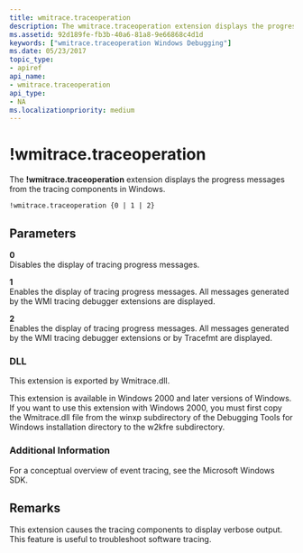 ```yaml
---
title: wmitrace.traceoperation
description: The wmitrace.traceoperation extension displays the progress messages from the tracing components in Windows.
ms.assetid: 92d189fe-fb3b-40a6-81a8-9e66868c4d1d
keywords: ["wmitrace.traceoperation Windows Debugging"]
ms.date: 05/23/2017
topic_type:
- apiref
api_name:
- wmitrace.traceoperation
api_type:
- NA
ms.localizationpriority: medium
---
```


# !wmitrace.traceoperation


The **!wmitrace.traceoperation** extension displays the progress messages from the tracing components in Windows.

```dbgcmd
!wmitrace.traceoperation {0 | 1 | 2} 
```

## <span id="ddk__wmitrace_traceoperation_dbg"></span><span id="DDK__WMITRACE_TRACEOPERATION_DBG"></span>Parameters


<span id="_______0______"></span> **0**   
Disables the display of tracing progress messages.

<span id="_______1______"></span> **1**   
Enables the display of tracing progress messages. All messages generated by the WMI tracing debugger extensions are displayed.

<span id="_______2______"></span> **2**   
Enables the display of tracing progress messages. All messages generated by the WMI tracing debugger extensions or by Tracefmt are displayed.

### <span id="DLL"></span><span id="dll"></span>DLL

This extension is exported by Wmitrace.dll.

This extension is available in Windows 2000 and later versions of Windows. If you want to use this extension with Windows 2000, you must first copy the Wmitrace.dll file from the winxp subdirectory of the Debugging Tools for Windows installation directory to the w2kfre subdirectory.

### <span id="Additional_Information"></span><span id="additional_information"></span><span id="ADDITIONAL_INFORMATION"></span>Additional Information

For a conceptual overview of event tracing, see the Microsoft Windows SDK.

Remarks
-------

This extension causes the tracing components to display verbose output. This feature is useful to troubleshoot software tracing.

 

 





